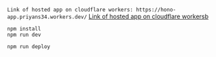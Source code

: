```Link of hosted app on cloudflare workers: https://hono-app.priyans34.workers.dev/```
<a href="https://hono-app.priyans34.workers.dev/">Link of hosted app on cloudflare workersb</a>
```
npm install
npm run dev
```

```
npm run deploy
```
